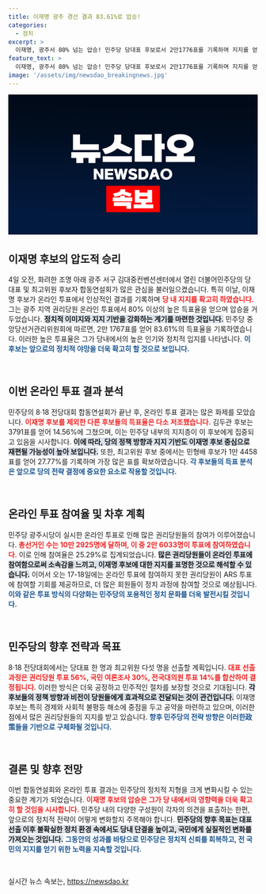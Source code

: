 ```yaml
---
title: 이재명 광주 경선 결과 83.61%로 압승!
categories:
  - 정치
excerpt: >
  이재명, 광주서 80% 넘는 압승! 민주당 당대표 후보로서 2만1776표를 기록하며 지지를 얻었다. 김두관 후보는 큰 격차로 뒤처져, 정치계의 흐름이 급변할 기미를 보인다.
feature_text: >
  이재명, 광주서 80% 넘는 압승! 민주당 당대표 후보로서 2만1776표를 기록하며 지지를 얻었다. 김두관 후보는 큰 격차로 뒤처져, 정치계의 흐름이 급변할 기미를 보인다.
image: '/assets/img/newsdao_breakingnews.jpg'
---
```


<p><img src="/assets/img/newsdao_breakingnews.jpg" alt="pcversion 속보" /></p>

<h2 data-ke-size="size26">이재명 후보의 압도적 승리</h2>

<p data-ke-size="size16">4일 오전, 화려한 조명 아래 광주 서구 김대중컨벤션센터에서 열린 더불어민주당의 당 대표 및 최고위원 후보자 합동연설회가 많은 관심을 불러일으켰습니다. 특히 이날, 이재명 후보가 온라인 투표에서 인상적인 결과를 기록하며 <b><span style="color: #ee2323;">당 내 지지를 확고히 하였습니다.</span></b> 그는 광주 지역 권리당원 온라인 투표에서 80% 이상의 높은 득표율을 얻으며 압승을 거두었습니다. <b><span style="background-color: #21538527;">정치적 이미지와 지지 기반을 강화하는 계기를 마련한 것입니다.</span></b> 민주당 중앙당선거관리위원회에 따르면, 2만 1767표를 얻어 83.61%의 득표율을 기록하였습니다. 이러한 높은 투표율은 그가 당내에서의 높은 인기와 정치적 입지를 나타냅니다. <b><span style="color: #1a5490;">이 후보는 앞으로의 정치적 야망을 더욱 확고히 할 것으로 보입니다.</span></b></p>

<p data-ke-size="size16">&nbsp;</p>

<h2 data-ke-size="size26">이번 온라인 투표 결과 분석</h2>

<p data-ke-size="size16">민주당의 8·18 전당대회 합동연설회가 끝난 후, 온라인 투표 결과는 많은 화제를 모았습니다. <b><span style="color: #ee2323;">이재명 후보를 제외한 다른 후보들의 득표율은 다소 저조했습니다.</span></b> 김두관 후보는 3791표를 얻어 14.56%에 그쳤으며, 이는 민주당 내부의 지지층이 이 후보에게 집중되고 있음을 시사합니다. <b><span style="background-color: #21538527;">이에 따라, 당의 정책 방향과 지지 기반도 이재명 후보 중심으로 재편될 가능성이 높아 보입니다.</span></b> 또한, 최고위원 후보 중에서는 민형배 후보가 1만 4458표를 얻어 27.77%를 기록하며 가장 많은 표를 확보하였습니다. <b><span style="color: #1a5490;">각 후보들의 득표 분석은 앞으로 당의 전략 결정에 중요한 요소로 작용할 것입니다.</span></b></p>

<p data-ke-size="size16">&nbsp;</p>

<h2 data-ke-size="size26">온라인 투표 참여율 및 차후 계획</h2>

<p data-ke-size="size16">민주당 광주시당이 실시한 온라인 투표로 인해 많은 권리당원들의 참여가 이루어졌습니다. <b><span style="color: #ee2323;">총선거인 수는 10만 2925명에 달하며, 이 중 2만 6033명이 투표에 참여하였습니다.</span></b> 이로 인해 참여율은 25.29%로 집계되었습니다. <b><span style="background-color: #21538527;">많은 권리당원들이 온라인 투표에 참여함으로써 소속감을 느끼고, 이재명 후보에 대한 지지를 표명한 것으로 해석할 수 있습니다.</span></b> 이어서 오는 17-18일에는 온라인 투표에 참여하지 못한 권리당원이 ARS 투표에 참여할 기회를 제공하므로, 더 많은 회원들이 정치 과정에 참여할 것으로 예상됩니다. <b><span style="color: #1a5490;">이와 같은 투표 방식의 다양화는 민주당의 포용적인 정치 문화를 더욱 발전시킬 것입니다.</span></b></p>

<p data-ke-size="size16">&nbsp;</p>

<h2 data-ke-size="size26">민주당의 향후 전략과 목표</h2>

<p data-ke-size="size16">8·18 전당대회에서는 당대표 한 명과 최고위원 다섯 명을 선출할 계획입니다. <b><span style="color: #ee2323;">대표 선출 과정은 권리당원 투표 56%, 국민 여론조사 30%, 전국대의원 투표 14%를 합산하여 결정됩니다.</span></b> 이러한 방식은 더욱 공정하고 민주적인 절차를 보장할 것으로 기대됩니다. <b><span style="background-color: #21538527;">각 후보들의 정책 방향과 비전이 당원들에게 효과적으로 전달되는 것이 관건입니다.</span></b> 이재명 후보는 특히 경제와 사회적 불평등 해소에 중점을 두고 공약을 마련하고 있으며, 이러한 점에서 많은 권리당원들의 지지를 받고 있습니다. <b><span style="color: #1a5490;">향후 민주당의 전략 방향은 이러한政策들을 기반으로 구체화될 것입니다.</span></b></p>

<p data-ke-size="size16">&nbsp;</p>

<h2 data-ke-size="size26">결론 및 향후 전망</h2>

<p data-ke-size="size16">이번 합동연설회와 온라인 투표 결과는 민주당의 정치적 지형을 크게 변화시킬 수 있는 중요한 계기가 되었습니다. <b><span style="color: #ee2323;">이재명 후보의 압승은 그가 당 내에서의 영향력을 더욱 확고히 할 것임을 시사합니다.</span></b> 민주당 내의 다양한 구성원이 각자의 의견을 표출하는 한편, 앞으로의 정치적 전략이 어떻게 변화할지 주목해야 합니다. <b><span style="background-color: #21538527;">민주당의 향후 목표는 대표 선출 이후 불확실한 정치 환경 속에서도 당내 단결을 높이고, 국민에게 실질적인 변화를 가져오는 것입니다.</span></b> <b><span style="color: #1a5490;">그동안의 성과를 바탕으로 민주당은 정치적 신뢰를 회복하고, 전 국민의 지지를 얻기 위한 노력을 지속할 것입니다.</span></b></p>

<p data-ke-size="size16">&nbsp;</p>
실시간 뉴스 속보는, <a href="https://newsdao.kr" rel="dofollow">https://newsdao.kr</a>


